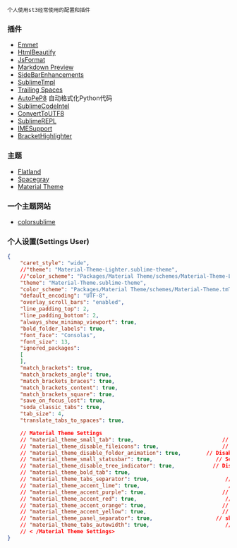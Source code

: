 `个人使用st3经常使用的配置和插件`

### 插件
- [Emmet](https://packagecontrol.io/packages/Emmet)
- [HtmlBeautify](https://packagecontrol.io/packages/HTMLBeautify)
- [JsFormat](https://packagecontrol.io/packages/JsFormat)
- [Markdown Preview](https://packagecontrol.io/packages/Markdown%20Preview)
- [SideBarEnhancements](https://packagecontrol.io/packages/SideBarEnhancements)
- [SublimeTmpl](https://packagecontrol.io/packages/SublimeTmpl)
- [Trailing Spaces](https://packagecontrol.io/packages/TrailingSpaces)
- [AutoPeP8](https://packagecontrol.io/packages/AutoPEP8) 自动格式化Python代码
- [SublimeCodeIntel](https://packagecontrol.io/packages/SublimeCodeIntel)
- [ConvertToUTF8](https://packagecontrol.io/packages/ConvertToUTF8)
- [Sublime​REPL](https://packagecontrol.io/packages/SublimeREPL)
- [IMESupport](https://packagecontrol.io/packages/IMESupport)
- [Bracket​Highlighter](https://packagecontrol.io/packages/BracketHighlighter)

### 主题
- [Flatland](https://packagecontrol.io/packages/Theme%20-%20Flatland)
- [Spacegray](https://packagecontrol.io/packages/Theme%20-%20Spacegray)
- [Material Theme](https://packagecontrol.io/packages/Material%20Theme)

### 一个主题网站
- [colorsublime](http://colorsublime.com/)

### 个人设置(Settings User)
``` json
{
	"caret_style": "wide",
	//"theme": "Material-Theme-Lighter.sublime-theme",
	//"color_scheme": "Packages/Material Theme/schemes/Material-Theme-Lighter.tmTheme",
	"theme": "Material-Theme.sublime-theme",
	"color_scheme": "Packages/Material Theme/schemes/Material-Theme.tmTheme",
	"default_encoding": "UTF-8",
	"overlay_scroll_bars": "enabled",
	"line_padding_top": 2,
	"line_padding_bottom": 2,
	"always_show_minimap_viewport": true,
	"bold_folder_labels": true,
	"font_face": "Consolas",
	"font_size": 13,
	"ignored_packages":
	[
	],
	"match_brackets": true,
	"match_brackets_angle": true,
	"match_brackets_braces": true,
	"match_brackets_content": true,
	"match_brackets_square": true,
	"save_on_focus_lost": true,
	"soda_classic_tabs": true,
	"tab_size": 4,
	"translate_tabs_to_spaces": true,

	// Material Theme Settings
	// "material_theme_small_tab": true,                            // Set small tabs
	// "material_theme_disable_fileicons": true,                    // Hide siderbar file type icons
	// "material_theme_disable_folder_animation": true,        // Disable folder animation
	// "material_theme_small_statusbar": true,                    // Set small status bar
	// "material_theme_disable_tree_indicator": true,            // Disable sidebar file indicator
	// "material_theme_bold_tab": true,                                // Make the tab labels bolder
	// "material_theme_tabs_separator": true,                        // Show tabs separator
	// "material_theme_accent_lime": true,                            // set green lime accent color
	// "material_theme_accent_purple": true,                        // set purple accent color
	// "material_theme_accent_red": true,                            // set pale red accent color
	// "material_theme_accent_orange": true,                        // set orange accent color
	// "material_theme_accent_yellow": true,                        // set yellow accent color
	// "material_theme_panel_separator": true,                    // show bottom panel separator
	// "material_theme_tabs_autowidth": true,                        // Enable autowidth for tabs
	// < /Material Theme Settings>
}
```

